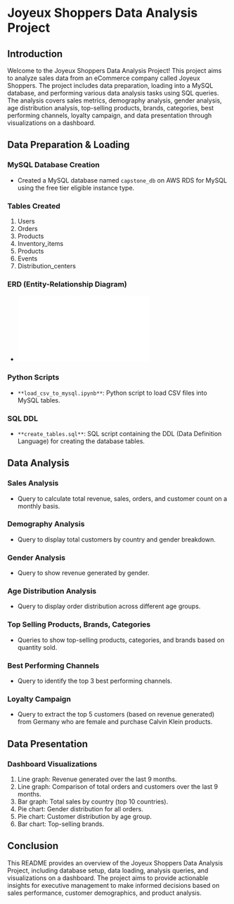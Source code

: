 # Joyeux Shoppers Data Analysis Project

## Introduction

Welcome to the Joyeux Shoppers Data Analysis Project! This project aims to analyze sales data from an eCommerce company called Joyeux Shoppers. The project includes data preparation, loading into a MySQL database, and performing various data analysis tasks using SQL queries. The analysis covers sales metrics, demography analysis, gender analysis, age distribution analysis, top-selling products, brands, categories, best performing channels, loyalty campaign, and data presentation through visualizations on a dashboard.

## Data Preparation & Loading

### MySQL Database Creation

- Created a MySQL database named `capstone_db` on AWS RDS for MySQL using the free tier eligible instance type.

### Tables Created

1. Users
2. Orders
3. Products
4. Inventory_items
5. Products
6. Events
7. Distribution_centers

### ERD (Entity-Relationship Diagram)

- ![ERD](ERD.pdf)

### Python Scripts

- `**load_csv_to_mysql.ipynb**`: Python script to load CSV files into MySQL tables.

### SQL DDL

- `**create_tables.sql**`: SQL script containing the DDL (Data Definition Language) for creating the database tables.

## Data Analysis

### Sales Analysis

- Query to calculate total revenue, sales, orders, and customer count on a monthly basis.

### Demography Analysis

- Query to display total customers by country and gender breakdown.

### Gender Analysis

- Query to show revenue generated by gender.

### Age Distribution Analysis

- Query to display order distribution across different age groups.

### Top Selling Products, Brands, Categories

- Queries to show top-selling products, categories, and brands based on quantity sold.

### Best Performing Channels

- Query to identify the top 3 best performing channels.

### Loyalty Campaign

- Query to extract the top 5 customers (based on revenue generated) from Germany who are female and purchase Calvin Klein products.

## Data Presentation

### Dashboard Visualizations

1. Line graph: Revenue generated over the last 9 months.
2. Line graph: Comparison of total orders and customers over the last 9 months.
3. Bar graph: Total sales by country (top 10 countries).
4. Pie chart: Gender distribution for all orders.
5. Pie chart: Customer distribution by age group.
6. Bar chart: Top-selling brands.

## Conclusion

This README provides an overview of the Joyeux Shoppers Data Analysis Project, including database setup, data loading, analysis queries, and visualizations on a dashboard. The project aims to provide actionable insights for executive management to make informed decisions based on sales performance, customer demographics, and product analysis.
